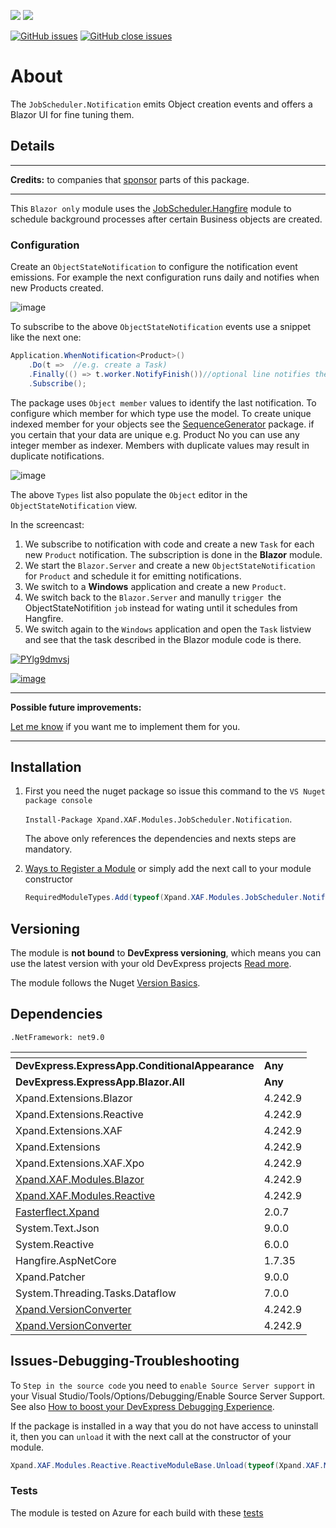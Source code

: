 ![](https://img.shields.io/nuget/v/Xpand.XAF.Modules.JobScheduler.Notification.svg?&style=flat) ![](https://img.shields.io/nuget/dt/Xpand.XAF.Modules.JobScheduler.Notification.svg?&style=flat)

[![GitHub issues](https://img.shields.io/github/issues/eXpandFramework/expand/JobScheduler.Notification.svg)](https://github.com/eXpandFramework/eXpand/issues?utf8=%E2%9C%93&q=is%3Aissue+is%3Aopen+sort%3Aupdated-desc+label%3AReactive.XAF+label%3AJobScheduler.Notification) [![GitHub close issues](https://img.shields.io/github/issues-closed/eXpandFramework/eXpand/JobScheduler.Notification.svg)](https://github.com/eXpandFramework/eXpand/issues?utf8=%E2%9C%93&q=is%3Aissue+is%3Aclosed+sort%3Aupdated-desc+label%3AReactive.XAF+label%3AJobScheduler.Notification)
# About 

The `JobScheduler.Notification` emits Object creation events and offers a Blazor UI for fine tuning them.

## Details

---

**Credits:** to companies that [sponsor](https://github.com/sponsors/apobekiaris) parts of this package.

---

This `Blazor only` module uses the [JobScheduler.Hangfire](https://github.com/eXpandFramework/Reactive.XAF/tree/master/src/Modules/JobScheduler.Hangfire) module to schedule background processes after certain Business objects are created.

### Configuration
 
Create an `ObjectStateNotification` to configure the notification event emissions. For example the next configuration runs daily and notifies when new Products created.

![image](https://user-images.githubusercontent.com/159464/138347667-5fcb9793-b42f-415e-b65a-92be10d870a6.png)

To subscribe to the above `ObjectStateNotification` events use a snippet like the next one:

```c#
Application.WhenNotification<Product>()
    .Do(t =>  //e.g. create a Task)
    .Finally(() => t.worker.NotifyFinish())//optional line notifies the scheduler to trigger the linked ChainJobs.
    .Subscribe();


```

The package uses `Object member` values to identify the last notification. To configure which member for which type use the model. To create unique indexed member for your objects see the [SequenceGenerator](https://github.com/eXpandFramework/Reactive.XAF/tree/master/src/Modules/SequenceGenerator) package. if you certain that your data are unique e.g. Product No you can use any integer member as indexer. Members with duplicate values may result in duplicate notifications. 

![image](https://user-images.githubusercontent.com/159464/138351939-6e55c3eb-c66e-415c-a948-641e833315a0.png)

The above `Types` list also populate the `Object` editor in the `ObjectStateNotification` view.

In the screencast:

1. We subscribe to notification with code and create a new `Task` for each new `Product` notification. The subscription is done in the **Blazor** module.
2. We start the `Blazor.Server` and create a new `ObjectStateNotification` for `Product` and schedule it for emitting notifications.
3. We switch to a **Windows** application and create a new `Product`.
4. We switch back to the `Blazor.Server` and manully `trigger `the ObjectStateNotifition `job` instead for wating until it schedules from Hangfire.
5. We switch again to the `Windows` application and open the `Task` listview and see that the task described in the Blazor module code is there.



<twitter tags="#Hangfire.Notification #Blazor">

[![PYlg9dmvsj](https://user-images.githubusercontent.com/159464/138513639-df88c929-3acd-4a63-a75c-4d21f62415c8.gif)](https://youtu.be/sywu43jqV88)

</twitter>

[![image](https://user-images.githubusercontent.com/159464/87556331-2fba1980-c6bf-11ea-8a10-e525dda86364.png)](https://youtu.be/sywu43jqV88)

---



**Possible future improvements:**

[Let me know](https://github.com/sponsors/apobekiaris) if you want me to implement them for you.

---


## Installation 
1. First you need the nuget package so issue this command to the `VS Nuget package console` 

   `Install-Package Xpand.XAF.Modules.JobScheduler.Notification`.

    The above only references the dependencies and nexts steps are mandatory.

2. [Ways to Register a Module](https://documentation.devexpress.com/eXpressAppFramework/118047/Concepts/Application-Solution-Components/Ways-to-Register-a-Module)
or simply add the next call to your module constructor
    ```cs
    RequiredModuleTypes.Add(typeof(Xpand.XAF.Modules.JobScheduler.NotificationModule));
    ```
## Versioning
The module is **not bound** to **DevExpress versioning**, which means you can use the latest version with your old DevExpress projects [Read more](https://github.com/eXpandFramework/XAF/tree/master/tools/Xpand.VersionConverter).

The module follows the Nuget [Version Basics](https://docs.microsoft.com/en-us/nuget/reference/package-versioning#version-basics).
## Dependencies
`.NetFramework: net9.0`

|<!-- -->|<!-- -->
|----|----
|**DevExpress.ExpressApp.ConditionalAppearance**|**Any**
 |**DevExpress.ExpressApp.Blazor.All**|**Any**
|Xpand.Extensions.Blazor|4.242.9
 |Xpand.Extensions.Reactive|4.242.9
 |Xpand.Extensions.XAF|4.242.9
 |Xpand.Extensions|4.242.9
 |Xpand.Extensions.XAF.Xpo|4.242.9
 |[Xpand.XAF.Modules.Blazor](https://github.com/eXpandFramework/Reactive.XAF/tree/master/src/Modules/Xpand.XAF.Modules.Blazor)|4.242.9
 |[Xpand.XAF.Modules.Reactive](https://github.com/eXpandFramework/Reactive.XAF/tree/master/src/Modules/Xpand.XAF.Modules.Reactive)|4.242.9
 |[Fasterflect.Xpand](https://github.com/eXpandFramework/Fasterflect)|2.0.7
 |System.Text.Json|9.0.0
 |System.Reactive|6.0.0
 |Hangfire.AspNetCore|1.7.35
 |Xpand.Patcher|9.0.0
 |System.Threading.Tasks.Dataflow|7.0.0
 |[Xpand.VersionConverter](https://github.com/eXpandFramework/Reactive.XAF/tree/master/tools/Xpand.VersionConverter)|4.242.9
 |[Xpand.VersionConverter](https://github.com/eXpandFramework/Reactive.XAF/tree/master/tools/Xpand.VersionConverter)|4.242.9

## Issues-Debugging-Troubleshooting

To `Step in the source code` you need to `enable Source Server support` in your Visual Studio/Tools/Options/Debugging/Enable Source Server Support. See also [How to boost your DevExpress Debugging Experience](https://github.com/eXpandFramework/DevExpress.XAF/wiki/How-to-boost-your-DevExpress-Debugging-Experience#1-index-the-symbols-to-your-custom-devexpresss-installation-location).

If the package is installed in a way that you do not have access to uninstall it, then you can `unload` it with the next call at the constructor of your module.
```cs
Xpand.XAF.Modules.Reactive.ReactiveModuleBase.Unload(typeof(Xpand.XAF.Modules.JobScheduler.Notification.JobScheduler.NotificationModule))
```



### Tests

The module is tested on Azure for each build with these [tests](https://github.com/eXpandFramework/Packages/tree/master/src/Tests/JobScheduler.Notification)

